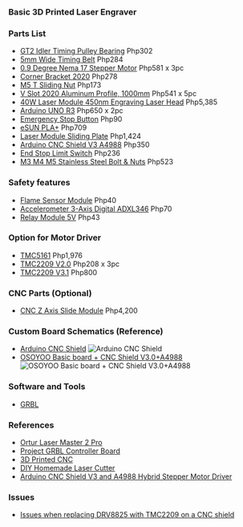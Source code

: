 ### Basic 3D Printed Laser Engraver

### Parts List
- [GT2 Idler Timing Pulley Bearing](https://www.lazada.com.ph/products/gt2-idler-timing-pulley-bearing-20t20-tooth-5mm-bore-20-teeth-suitable-for-6mm-belt-reprap-3d-printer10pcs-i2825875971-s13692364929.html) Php302
- [5mm Wide Timing Belt](https://www.lazada.com.ph/products/8pcs-5mm-20-teeth-aluminum-timing-pulley-wheel5-meters-rubber-gt2-2mm-pitch-6mm-wide-timing-belt-for-3d-printer-cnc-i2745526312-s13168326429.html) Php284
- [0.9 Degree Nema 17 Stepper Motor](https://www.lazada.com.ph//products/i2810404417-s13590314704.html) Php581 x 3pc
- [Corner Bracket 2020](https://www.lazada.com.ph/products/50pcs-corner-bracket-2020-series-aluminum-profile-connector-set-for-6mm-slot-aluminum-profile-accessories-i2826543809-s13695440665.html) Php278
- [M5 T Sliding Nut](https://www.lazada.com.ph/products/50pcs-m5-t-sliding-nut-zin-plated-carbon-steel-t-sliding-nut-for-2020-aluminum-profile-intl-i229771956-s307567470.html) Php173
- [V Slot 2020 Aluminum Profile, 1000mm](https://www.lazada.com.ph//products/i2210806312-s9941186540.html) Php541 x 5pc
- [40W Laser Module 450nm Engraving Laser Head](https://www.lazada.com.ph/products/40w-laser-module-450nm-engraving-laser-head-high-precision-engraving-metal-wood-acrylic-for-laser-engraving-machine-cnc-router-cutting-machine-i2292780735-s10360234438.html) Php5,385
- [Arduino UNO R3](https://www.lazada.com.ph/products/arduino-uno-r3-development-board-atmega328p-ch340-ch340g-with-straight-pin-header-and-cable-i5989135-s7586615.html) Php650 x 2pc
- [Emergency Stop Button](https://www.lazada.com.ph/products/emergency-stop-button-lay37-11zs-y090-11zs-lay7-11zs-mushroom-head-emergency-stop-self-locking-button-switch-i2711706353-s12970203178.html) Php90
- [eSUN PLA+](https://www.lazada.com.ph/products/esun-pla-white-black-grey-red-green-blue-yellow-orange-filament-175mm-pla-plus-1kg-spool-for-creality-3d-printer-i142176157-s7086454004.html) Php709
- [Laser Module Sliding Plate](https://www.lazada.com.ph/products/new-laser-module-sliding-platelaser-head-sliding-rack-i2596085879-s12211980671.html) Php1,424
- [Arduino CNC Shield V3 A4988](https://www.lazada.com.ph//products/i107530493-s108659206.html) Php350
- [End Stop Limit Switch](https://www.lazada.com.ph//products/i2930904183-s14269604787.html) Php236
- [M3 M4 M5 Stainless Steel Bolt & Nuts](https://www.lazada.com.ph/products/manzan-500pcs-m3-m4-m5-stainless-steel-a2-iso7380-button-head-hex-bolts-hexagon-socket-screws-with-nuts-assortment-kit-i345032537-s779574023.html) Php523

### Safety features
- [Flame Sensor Module](https://www.lazada.com.ph//products/i1364312412-s5032006885.html?spm=a2o4l.cart.0.0.44923e171uvdk3&urlFlag=true) Php40
- [Accelerometer 3-Axis Digital ADXL346](https://www.lazada.com.ph//products/i1943961162-s8375303633.html) Php70
- [Relay Module 5V](https://www.lazada.com.ph/products/single-channel-relay-1-channel-relay-1-way-relay-module-1ch-5v-l-12v-10a-low-level-trigger-with-optocoupler-protection-i100047427-s100061336.html) Php43

### Option for Motor Driver
- [TMC5161](https://www.lazada.com.ph/products/3d-printer-motherboard-accessories-tmc5161-driver-inline-tweezer-kit-x5pcs-nema1723-i2595229384-s12206325203.html) Php1,976
- [TMC2209 V2.0](https://www.lazada.com.ph//products/i2930575590-s14268391082.html) Php208 x 3pc
- [TMC2209 V3.1](https://shopee.ph/Dotbit-The-Latest-Version-5pcs-TMC2209-V3.1-Stepping-Motor-Driver-Step-Sticks-Mute-Driver-256-Microsteps-Current-2.8A-Peak-VS-TMC2208-i.300575252.4252088421) Php800

### CNC Parts (Optional)
- [CNC Z Axis Slide Module](https://www.lazada.com.ph/products/cnc-z-axis-slide-module-screw-slide-table-linear-rail-guidefor-cnc-3018-pro-router-compatible-with-300w500w-spindle-i2367421583-s10767394406.html) Php4,200

### Custom Board Schematics (Reference)
- [Arduino CNC Shield](https://hackaday.io/project/5208-arduino-cnc-shield)
![Arduino CNC Shield](https://cdn.hackaday.io/images/916681428645913949.jpg)
- [OSOYOO Basic board + CNC Shield V3.0+A4988](https://osoyoo.com/2017/04/07/arduino-uno-cnc-shield-v3-0-a4988)
![OSOYOO Basic board + CNC Shield V3.0+A4988](https://osoyoo.com/wp-content/uploads/2017/04/Arduino-CNC-Shield-Scematics-V3.XX_.jpg)

### Software and Tools
- [GRBL](https://github.com/grbl/grbl/tree/master/grbl)

### References
- [Ortur Laser Master 2 Pro](https://ortur.net/collections/laser-engraving-machine/products/laser-master-2-pro?variant=42164587790569)
- [Project GRBL Controller Board](https://simple-ee.com/2018/06/20/project-grbl-controller-board)
- [3D Printed CNC](https://www.youtube.com/watch?v=pEeF-ISdExM)
- [DIY Homemade Laser Cutter](https://www.youtube.com/watch?v=-JBIMSJ--v8)
- [Arduino CNC Shield V3 and A4988 Hybrid Stepper Motor Driver](https://www.youtube.com/watch?v=TMK_fLgpESQ)

### Issues
- [Issues when replacing DRV8825 with TMC2209 on a CNC shield](https://forum.arduino.cc/t/issues-when-replacing-drv8825-with-tmc2209-on-a-cnc-shield/897598)
